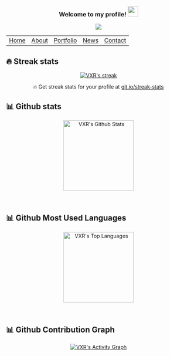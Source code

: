 <h3 align="center">
  Welcome to my profile!
  <img src="https://media.giphy.com/media/hvRJCLFzcasrR4ia7z/giphy.gif" width="28">
</h3>

<p align="center">
  <a href="https://github.com/DenverCoder1/readme-typing-svg"><img src="https://readme-typing-svg.herokuapp.com/?lines=Full-stack%20developer;Always%20learning%20new%20things&font=Fira%20Code&center=true&width=440&height=45&color=f75c7e&vCenter=true&size=22"></a>
</p>

<table align="center">
 <tr>
    <td><u><a href="README.md">Home</a></u></td>
    <td><a href="README_about.md">About</a></td>
    <td><a href="README_portfolio.md">Portfolio</a></td>
    <td><a href="README_news.md">News</a></td>
    <td><a href="README_contact.md">Contact</a></td>
 </tr> 
</table>

## 🔥 Streak stats

<!-- GitHub Readme Streak Stats - https://github.com/DenverCoder1/github-readme-streak-stats -->
<p align="center">
  <a href="https://github.com/experimentallife/github-readme-streak-stats">
    <img title="🔥 Get streak stats for your profile at git.io/streak-stats" alt="VXR's streak" src="https://github-readme-streak-stats.herokuapp.com/?user=ExperimentalLife&theme=monokai-metallian&hide_border=true"/>
  </a>
  <p align="center">🔥 Get streak stats for your profile at <a href="https://git.io/streak-stats">git.io/streak-stats</a></p>
</p>

## 📊 Github stats

<p align="center">
<a href="https://github.com/experimentallife/github-readme-stats"><img alt="VXR's Github Stats" src="https://denvercoder1-github-readme-stats.vercel.app/api/?username=ExperimentalLife&show_icons=true&count_private=true&theme=react&hide_border=true&bg_color=1F222E&title_color=F85D7F&icon_color=F8D866" height="192px"/></a>
</p>

<br>

## 📊 Github Most Used Languages

<p align="center">
<a href="https://github.com/experimentallife/github-readme-stats"><img alt="VXR's Top Languages" src="https://github-readme-stats.vercel.app/api/top-langs/?username=ExperimentalLife&langs_count=8&layout=compact&theme=react&hide_border=true&bg_color=1F222E&title_color=F85D7F&icon_color=F8D866&hide=Jupyter%20Notebook" height="192px"/></a>
</p>

<br>

## 📊 Github Contribution Graph

<p align="center">
<a href="https://github.com/experimentallife/github-readme-activity-graph"><img alt="VXR's Activity Graph" src="https://denvercoder1-activity-graph.herokuapp.com/graph/?username=ExperimentalLife&bg_color=1F222E&color=F8D866&line=F85D7F&point=FFFFFF&hide_border=true" /></a>

</p>